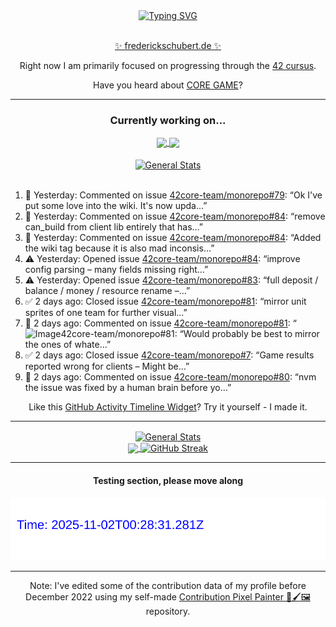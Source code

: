 <div align="center">
	<a href="https://git.io/typing-svg"><img src="https://readme-typing-svg.demolab.com?font=Fira+Code&size=30&pause=1000&color=70A5FD&background=1A1B27&center=true&vCenter=true&repeat=false&random=false&width=550&lines=%F0%9F%91%8B+Hello+World!+I'm+Freddy!+%F0%9F%96%96" alt="Typing SVG" /></a>
</div>
<br>
<div align="center">
	<p></p><a href="https://frederickschubert.de">✨ frederickschubert.de ✨</a></p>
	<p>Right now I am primarily focused on progressing through the <a href="https://github.com/FreddyMSchubert/42_cursus">42 cursus</a>.</p>
	<p>Have you heard about <a href="https://coregame.de/">CORE GAME</a>?</p>
</div>

<hr>

<div align="center">

### Currently working on...

<!-- [![current_repo](https://github-readme-stats.vercel.app/api/pin/?username=FreddyMSchubert&repo=Crafty_Concoctions&theme=tokyonight)](https://github.com/FreddyMSchubert/Crafty_Concoctions) -->

<div align="center">
	<a href="https://github.com/Reptudn/42_transcendence" target="_blank">
		<img align="center" src="https://github-readme-stats.vercel.app/api/pin/?username=Reptudn&repo=42_transcendence&theme=tokyonight" />
	</a>
	<a href="https://github.com/42core-team/monorepo" target="_blank">
		<img align="center" src="https://github-readme-stats.vercel.app/api/pin/?username=42core-team&repo=monorepo&theme=tokyonight" />
	</a>
</div>

<br>

<div align="center">
	<a href="https://github.com/FreddyMSchubert/42_cursus" target="_blank">
		<img align="center" src="https://github-readme-stats.vercel.app/api/pin/?username=FreddyMSchubert&repo=42_cursus&theme=tokyonight" alt="General Stats" />
	</a>
</div>

<br>

<div align="left">
<ol>
<!-- ACTIVITY:START -->
<li>💬 Yesterday: Commented on issue <a href="https://github.com/42core-team/monorepo/issues/79#issuecomment-3257732088">42core-team/monorepo#79</a>: “Ok I've put some love into the wiki. It's now upda…”</li>
<li>💬 Yesterday: Commented on issue <a href="https://github.com/42core-team/monorepo/issues/84#issuecomment-3257677654">42core-team/monorepo#84</a>: “remove can_build from client lib entirely that has…”</li>
<li>💬 Yesterday: Commented on issue <a href="https://github.com/42core-team/monorepo/issues/84#issuecomment-3257665890">42core-team/monorepo#84</a>: “Added the wiki tag because it is also mad inconsis…”</li>
<li>⚠️ Yesterday: Opened issue <a href="https://github.com/42core-team/monorepo/issues/84">42core-team/monorepo#84</a>: “improve config parsing – many fields missing right…”</li>
<li>⚠️ Yesterday: Opened issue <a href="https://github.com/42core-team/monorepo/issues/83">42core-team/monorepo#83</a>: “full deposit / balance / money / resource rename –…”</li>
<li>✅ 2 days ago: Closed issue <a href="https://github.com/42core-team/monorepo/issues/81">42core-team/monorepo#81</a>: “mirror unit sprites of one team for further visual…”</li>
<li>💬 2 days ago: Commented on issue <a href="https://github.com/42core-team/monorepo/issues/81#issuecomment-3253976287">42core-team/monorepo#81</a>: “<img width="360" height="403" alt="Image" src="htt…”</li>
<li>💬 2 days ago: Commented on issue <a href="https://github.com/42core-team/monorepo/issues/81#issuecomment-3253290512">42core-team/monorepo#81</a>: “Would probably be best to mirror the ones of whate…”</li>
<li>✅ 2 days ago: Closed issue <a href="https://github.com/42core-team/monorepo/issues/7">42core-team/monorepo#7</a>: “Game results reported wrong for clients – Might be…”</li>
<li>💬 2 days ago: Commented on issue <a href="https://github.com/42core-team/monorepo/pull/80#issuecomment-3253277104">42core-team/monorepo#80</a>: “nvm the issue was fixed by a human brain before yo…”</li>
<!-- ACTIVITY:END -->
</ol>
</div>

Like this [GitHub Activity Timeline Widget](https://github.com/FreddyMSchubert/github-activity-timeline)? Try it yourself - I made it.

<hr>

<div align="center">
	<a href="https://github.com/anuraghazra/github-readme-stats" target="_blank">
		<img height=200 align="center" src="https://github-readme-stats.vercel.app/api?username=FreddyMSchubert&show_icons=true&theme=tokyonight&card_width=650" alt="General Stats" />
	</a>
</div>

<div align="center">
	<a href="https://github.com/anuraghazra/github-readme-stats" target="_blank">
		<img height=200 align="center" src="https://github-readme-stats.vercel.app/api/top-langs/?username=FreddyMSchubert&layout=donut&theme=tokyonight&card_width=320">
	</a>
	<a href="https://github.com/DenverCoder1/github-readme-streak-stats" target="_blank">
		<img height=200 align="center" src="https://streak-stats.demolab.com?user=FreddyMSchubert&theme=tokyonight&date_format=j%20M%5B%20Y%5D&card_width=320&card_height=200&hide_total_contributions=true" alt="GitHub Streak" />
	</a>
</div>

<hr>

#### Testing section, please move along

![GitHub Defenders SVG](https://github.com/FreddyMSchubert/FreddyMSchubert/blob/github_defenders_output/output.svg)

<hr>

Note: I've edited some of the contribution data of my profile before December 2022 using my self-made [Contribution Pixel Painter 🎨🖌️🖼️](https://github.com/FreddyMSchubert/contribution-pixel-painter) repository.
